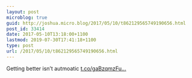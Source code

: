 ```yaml
---
layout: post
microblog: true
guid: http://joshua.micro.blog/2017/05/10/t862129565749190656.html
post_id: 33414
date: 2017-05-10T13:18:00+1100
lastmod: 2019-07-30T17:41:18+1100
type: post
url: /2017/05/10/t862129565749190656.html
---
```

Getting better isn’t autmoatic [t.co/gaBzqmzFu...](https://t.co/gaBzqmzFuS)
